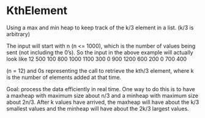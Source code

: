 # KthElement
Using a max and min heap to keep track of the k/3 element in a list. (k/3 is arbitrary)

The input will start with n (n <= 1000),
which is the number of values being sent (not including the 0’s). So the input in the above example
will actually look like 
12 500 100 800 1000 1100 300 0 900 1200 600 200 0 700 400

(n = 12) and 0s representing the call to retrieve the kth/3 element, where k is the number of elements added at that time. 

Goal: process the data efficiently in real time. One way to do this is to have a
maxheap with maximum size about n/3 and a minheap with maximum size about 2n/3. After k
values have arrived, the maxheap will have about the k/3 smallest values and the minheap will
have about the 2k/3 largest values. 
